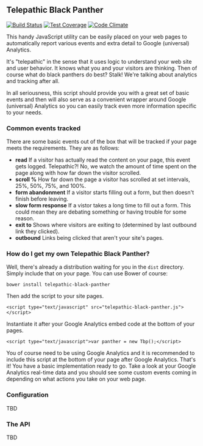 Telepathic Black Panther
---------

[![Build Status](https://travis-ci.org/tmaiaroto/telepathic-black-panther.svg?branch=master)](https://travis-ci.org/tmaiaroto/telepathic-black-panther) [![Test Coverage](https://codeclimate.com/github/tmaiaroto/telepathic-black-panther/badges/coverage.svg)](https://codeclimate.com/github/tmaiaroto/telepathic-black-panther) [![Code Climate](https://codeclimate.com/github/tmaiaroto/telepathic-black-panther/badges/gpa.svg)](https://codeclimate.com/github/tmaiaroto/telepathic-black-panther)

This handy JavaScript utility can be easily placed on your web pages to automatically report various events and extra detail to Google (universal) Analytics. 

It's "telepathic" in the sense that it uses logic to understand your web site and user behavior. It knows what you and your visitors are thinking. 
Then of course what do black panthers do best? Stalk! We're talking about analytics and tracking after all.

In all seriousness, this script should provide you with a great set of basic events and then will also serve as a convenient wrapper around 
Google (universal) Analytics so you can easily track even more information specific to your needs.

### Common events tracked

There are some basic events out of the box that will be tracked if your page meets the requirements. They are as follows:

* **read** If a visitor has actually read the content on your page, this event gets logged. Telepathic?! No, we watch the amount of time spent 
on the page along with how far down the visitor scrolled.
* **scroll %** How far down the page a visitor has scrolled at set intervals, 25%, 50%, 75%, and 100%.
* **form abandonment** If a visitor starts filling out a form, but then doesn't finish before leaving.
* **slow form response** If a vistor takes a long time to fill out a form. This could mean they are debating something or having trouble for some reason.
* **exit to** Shows where visitors are exiting to (determined by last outbound link they clicked).
* **outbound** Links being clicked that aren't your site's pages.

### How do I get my own Telepathic Black Panther?

Well, there's already a distribution waiting for you in the ```dist``` directory. Simply include that on your page. You can use Bower of course:

```bower install telepathic-black-panther```

Then add the script to your site pages.

```<script type="text/javascript" src="telepathic-black-panther.js"></script>```

Instantiate it after your Google Analytics embed code at the bottom of your pages.

```<script type="text/javascript">var panther = new Tbp();</script>```

You of course need to be using Google Analytics and it is recommended to include this script at the bottom of your page after Google Analytics. 
That's it! You have a basic implementation ready to go. Take a look at your Google Analytics real-time data and you should see some custom events 
coming in depending on what actions you take on your web page.

### Configuration

TBD

### The API

TBD